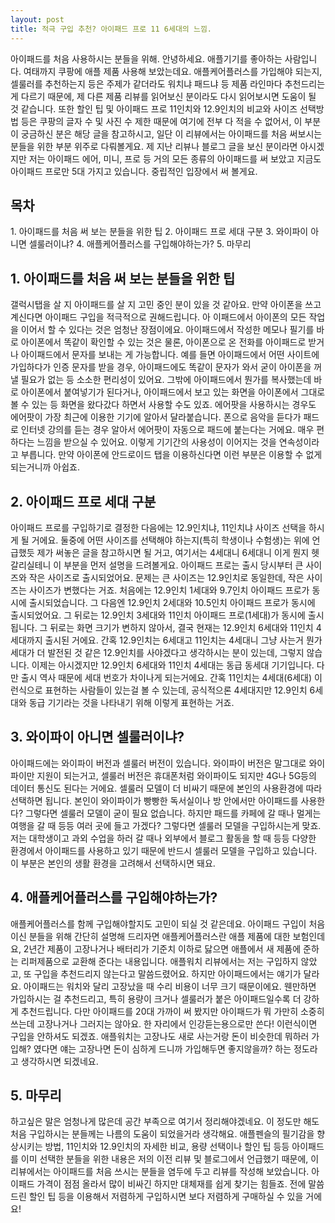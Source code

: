 ```yaml
---
layout: post
title: 적극 구입 추천? 아이패드 프로 11 6세대의 느낌.
---
```


아이패드를 처음 사용하시는 분들을 위해.
안녕하세요. 애플기기를 좋아하는 사람입니다. 여태까지 쿠팡에 애플 제품 사용해 보았는데요. 
애플케어플러스를 가입해야 되는지, 셀룰러를 추천하는지 등은 주제가 같더라도 워치냐 패드냐 등 제품 라인마다 추천드리는게 다르기 때문에, 제 다른 제품 리뷰를 읽어보신 분이라도 다시 읽어보시면 도움이 될 것 같습니다. 
또한 할인 팁 및 아이패드 프로 11인치와 12.9인치의 비교와 사이즈 선택방법 등은 쿠팡의 글자 수 및 사진 수 제한 때문에 여기에 전부 다 적을 수 없어서, 이 부분이 궁금하신 분은 해당 글을 참고하시고, 일단 이 리뷰에서는 아이패드를 처음 써보시는 분들을 위한 부분 위주로 다뤄볼게요. 제 지난 리뷰나 블로그 글을 보신 분이라면 아시겠지만 저는 아이패드 에어, 미니, 프로 등 거의 모든 종류의 아이패드를 써 보았고 지금도 아이패드 프로만 5대 가지고 있습니다. 중립적인 입장에서 써 볼게요.


<h2>목차</h2>
1. 아이패드를 처음 써 보는 분들을 위한 팁
2. 아이패드 프로 세대 구분
3. 와이파이 아니면 셀룰러이냐?
4. 애플케어플러스를 구입해야하는가?
5. 마무리


<h2>1. 아이패드를 처음 써 보는 분들을 위한 팁</h2>
갤럭시탭을 살 지 아이패드를 살 지 고민 중인 분이 있을 것 같아요. 만약 아이폰을 쓰고 계신다면 아이패드 구입을 적극적으로 권해드립니다. 아
이패드에서 아이폰의 모든 작업을 이어서 할 수 있다는 것은 엄청난 장점이에요. 아이패드에서 작성한 메모나 필기를 바로 아이폰에서 똑같이 확인할 수 있는 것은 물론, 아이폰으로 온 전화를 아이패드로 받거나 아이패드에서 문자를 보내는 게 가능합니다. 예를 들면 아이패드에서 어떤 사이트에 가입하다가 인증 문자를 받을 경우, 아이패드에도 똑같이 문자가 와서 굳이 아이폰을 꺼낼 필요가 없는 등 소소한 편리성이 있어요. 그밖에 아이패드에서 뭔가를 복사했는데 바로 아이폰에서 붙여넣기가 된다거나, 아이패드에서 보고 있는 화면을 아이폰에서 그대로 볼 수 있는 등 화면을 왔다갔다 하면서 사용할 수도 있죠. 에어팟을 사용하시는 경우도 에어팟이 가장 최근에 이용한 기기에 알아서 달라붙습니다. 폰으로 음악을 듣다가 패드로 인터넷 강의를 듣는 경우 알아서 에어팟이 자동으로 패드에 붙는다는 거에요. 매우 편하다는 느낌을 받으실 수 있어요. 이렇게 기기간의 사용성이 이어지는 것을 연속성이라고 부릅니다. 만약 아이폰에 안드로이드 탭을 이용하신다면 이런 부분은 이용할 수 없게 되는거니까 아쉽죠.



<h2>2. 아이패드 프로 세대 구분</h2>
아이패드 프로를 구입하기로 결정한 다음에는 12.9인치냐, 11인치냐 사이즈 선택을 하시게 될 거에요. 둘중에 어떤 사이즈를 선택해야 하는지(특히 학생이나 수험생)는 위에 언급했듯 제가 써놓은 글을 참고하시면 될 거고, 여기서는 4세대니 6세대니 이게 뭔지 헷갈리실테니 이 부분을 먼저 설명을 드려볼게요.
아이패드 프로는 출시 당시부터 큰 사이즈와 작은 사이즈로 출시되었어요. 문제는 큰 사이즈는 12.9인치로 동일한데, 작은 사이즈는 사이즈가 변했다는 거죠. 처음에는 12.9인치 1세대와 9.7인치 아이패드 프로가 동시에 출시되었습니다. 그 다음엔 12.9인치 2세대와 10.5인치 아이패드 프로가 동시에 출시되었어요. 그 뒤로는 12.9인치 3세대와 11인치 아이패드 프로(1세대)가 동시에 출시됩니다. 그 뒤로는 화면 크기가 변하지 않아서, 결국 현재는 12.9인치 6세대와 11인치 4세대까지 출시된 거에요. 간혹 12.9인치는 6세대고 11인치는 4세대니 그냥 사는거 뭔가 세대가 더 발전된 것 같은 12.9인치를 사야겠다고 생각하시는 분이 있는데, 그렇지 않습니다. 이제는 아시겠지만 12.9인치 6세대와 11인치 4세대는 동급 동세대 기기입니다. 다만 출시 역사 때문에 세대 번호가 차이나게 되는거에요.
간혹 11인치는 4세대(6세대) 이런식으로 표현하는 사람들이 있는걸 볼 수 있는데, 공식적으론 4세대지만 12.9인치 6세대와 동급 기기라는 것을 나타내기 위해 이렇게 표현하는 거죠.



<h2>3. 와이파이 아니면 셀룰러이냐?</h2>
아이패드에는 와이파이 버전과 셀룰러 버전이 있습니다. 와이파이 버전은 말그대로 와이파이만 지원이 되는거고, 셀룰러 버전은 휴대폰처럼 와이파이도 되지만 4G나 5G등의 데이터 통신도 된다는 거에요. 
셀룰러 모델이 더 비싸기 때문에 본인의 사용환경에 따라 선택하면 됩니다. 본인이 와이파이가 빵빵한 독서실이나 방 안에서만 아이패드를 사용한다? 
그렇다면 셀룰러 모델이 굳이 필요 없습니다. 하지만 패드를 카페에 갈 때나 멀게는 여행을 갈 때 등등 여러 곳에 들고 가겠다? 그렇다면 셀룰러 모델을 구입하시는게 맞죠. 저는 대학생이고 과외 수업을 하러 갈 때나 외부에서 블로그 활동을 할 때 등등 다양한 환경에서 아이패드를 사용하고 있기 때문에 반드시 셀룰러 모델을 구입하고 있습니다. 이 부분은 본인의 생활 환경을 고려해서 선택하시면 돼요.



<h2>4. 애플케어플러스를 구입해야하는가?</h2>
애플케어플러스를 함께 구입해야할지도 고민이 되실 것 같은데요. 아이패드 구입이 처음이신 분들을 위해 간단히 설명해 드리자면 애플케어플러스란 애플 제품에 대한 보험인데요, 2년간 제품이 고장나거나 배터리가 기준치 이하로 닳으면 애플에서 새 제품에 준하는 리퍼제품으로 교환해 준다는 내용입니다. 애플워치 리뷰에서는 저는 구입하지 않았고, 또 구입을 추천드리지 않는다고 말씀드렸어요. 하지만 아이패드에서는 얘기가 달라요. 아이패드는 워치와 달리 고장났을 때 수리 비용이 너무 크기 때문이에요. 웬만하면 가입하시는 걸 추천드리고, 특히 용량이 크거나 셀룰러가 붙은 아이패드일수록 더 강하게 추천드립니다. 다만 아이패드를 20대 가까이 써 봤지만 아이패드가 뭐 가만히 소중히 쓰는데 고장나거나 그러지는 않아요. 한 자리에서 인강듣는용으로만 쓴다! 이런식이면 구입을 안하셔도 되겠죠. 애플워치는 고장나도 새로 사는거랑 돈이 비슷한데 뭐하러 가입해? 였다면 얘는 고장나면 돈이 심하게 드니까 가입해두면 좋지않을까? 하는 정도라고 생각하시면 되겠네요.



<h2>5. 마무리</h2>
하고싶은 말은 엄청나게 많은데 공간 부족으로 여기서 정리해야겠네요. 이 정도만 해도 처음 구입하시는 분들께는 나름의 도움이 되었을거라 생각해요. 애플펜슬의 필기감을 향상시키는 방법, 11인치와 12.9인치의 자세한 비교, 용량 선택이나 할인 팁 등등 아이패드를 이미 선택한 분들을 위한 내용은 저의 이전 리뷰 및 블로그에서 언급했기 때문에, 이 리뷰에서는 아이패드를 처음 쓰시는 분들을 염두에 두고 리뷰를 작성해 보았습니다. 아이패드 가격이 점점 올라서 많이 비싸긴 하지만 대체재를 쉽게 찾기는 힘들죠. 전에 말씀 드린 할인 팁 등을 이용해서 저렴하게 구입하시면 보다 저렴하게 구매하실 수 있을 거에요!